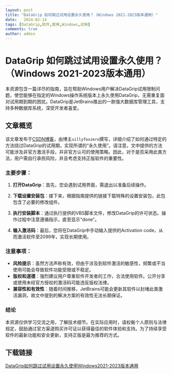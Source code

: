 ```yaml
---
layout: post
title: "DataGrip 如何跳过试用设置永久使用？（Windows 2021-2023版本通用）"
date:   2024-02-14
tags: [DataGrip,软件,使用,Windows,试用]
comments: true
author: admin
---
```

# DataGrip 如何跳过试用设置永久使用？（Windows 2021-2023版本通用）

本资源包含一篇详尽的指南，旨在帮助Windows用户解决DataGrip试用限制问题，使您能够在指定的Windows操作系统版本上永久使用DataGrip，无需重复面对试用期到期的困扰。DataGrip是JetBrains推出的一款强大数据库管理工具，支持多种数据库系统，深受开发者喜爱。

## 文章概览

该文章发布于[CSDN博客](https://blog.csdn.net/)，由博主`sillyfoxzero`撰写，详细介绍了如何通过特定的方法绕过DataGrip的试用期，实现所谓的“永久使用”。请注意，文中提供的方法可能涉及非官方激活手段，并非官方认可的使用策略。因此，对于是否采用此类方法，用户需自行承担风险，并且考虑支持正版软件的重要性。

### 主要步骤：

1. **打开DataGrip**：首先，您会遇到试用界面，需退出以准备后续操作。
   
2. **下载设置安装包**：接下来，根据指南提供的链接下载特殊的设置安装包，此包包含了必要的修改组件。

3. **执行安装脚本**：通过执行提供的VBS脚本文件，修改DataGrip的许可状态。操作过程中注意遵循指示，直至显示“done”。

4. **输入激活码**：最后，您将在DataGrip中手动输入提供的Activation code，从而激活软件至2099年，实现长期使用。

### 注意事项：

- **风险提示**：虽然方法声称有效，但由于涉及到软件激活的敏感性，频繁或不当使用可能会导致软件功能受限或不稳定。
- **版权和道德**：强烈建议用户尊重软件开发者的工作，合法使用软件。公开分享或使用未经官方授权的激活码可能违反版权法律。
- **兼容性和有效性**：随着时间推移，JetBrains可能会更新其软件以封堵此类激活漏洞，故文中提到的解决方案的有效性无法长期保证。

### 结论

本资源仅供学习交流之用，了解技术细节。在实际应用时，请权衡个人原则与法律规定，鼓励通过官方渠道购买许可证以获得最佳的软件体验和支持。为了持续享受软件的最新功能和安全更新，支持正版是最为推荐的方式。

## 下载链接

[DataGrip如何跳过试用设置永久使用Windows2021-2023版本通用](https://pan.quark.cn/s/33dbc8f22ff4)
